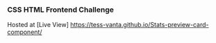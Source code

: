 ### CSS HTML Frontend Challenge

Hosted at [Live View] https://tess-vanta.github.io/Stats-preview-card-component/

